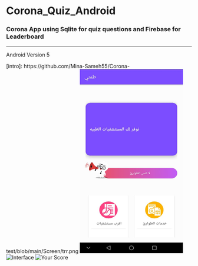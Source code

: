# Corona_Quiz_Android
### Corona App using Sqlite for quiz questions and Firebase for Leaderboard
------------------------------------------------------------------------------------
Android Version 5 


<div>
[intro]: https://github.com/Mina-Sameh55/Corona-test/blob/main/Screen/trr.png 
<img src="https://github.com/Mina-Sameh55/Corona-test/blob/main/Screen/trr.png" alt="Category" width="280" height="500" />
<img src="Screens/Quiz Interface.png" alt="Interface" width="280" height="500"/>
<img src="Screens/Score Display.png" alt="Your Score" width="280" height="500"/>
</div>


[intro]: https://github.com/Mina-Sameh55/Corona-test/blob/main/Screen/trr.png 